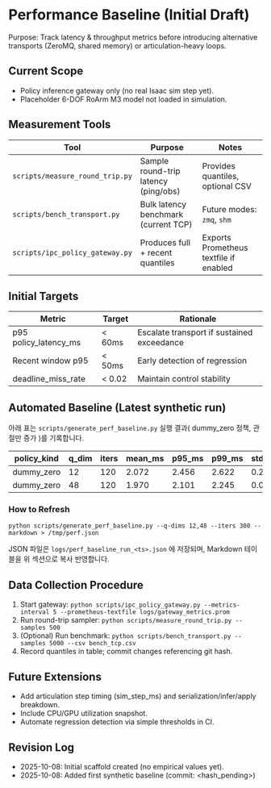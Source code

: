 # Performance Baseline (Initial Draft)

Purpose: Track latency & throughput metrics before introducing alternative transports (ZeroMQ, shared memory) or articulation-heavy loops.

## Current Scope
- Policy inference gateway only (no real Isaac sim step yet).
- Placeholder 6-DOF RoArm M3 model not loaded in simulation.

## Measurement Tools
| Tool | Purpose | Notes |
|------|---------|-------|
| `scripts/measure_round_trip.py` | Sample round-trip latency (ping/obs) | Provides quantiles, optional CSV |
| `scripts/bench_transport.py` | Bulk latency benchmark (current TCP) | Future modes: `zmq`, `shm` |
| `scripts/ipc_policy_gateway.py` | Produces full + recent quantiles | Exports Prometheus textfile if enabled |

## Initial Targets
| Metric | Target | Rationale |
|--------|--------|-----------|
| p95 policy_latency_ms | < 60ms | Escalate transport if sustained exceedance |
| Recent window p95 | < 50ms | Early detection of regression |
| deadline_miss_rate | < 0.02 | Maintain control stability |

## Automated Baseline (Latest synthetic run)
아래 표는 `scripts/generate_perf_baseline.py` 실행 결과( dummy_zero 정책, 관절만 증가 )를 기록합니다.

| policy_kind | q_dim | iters | mean_ms | p95_ms | p99_ms | std_ms | max_ms | timestamp |
|-------------|------|-------|--------|--------|--------|--------|--------|-----------|
| dummy_zero | 12 | 120 | 2.072 | 2.456 | 2.622 | 0.274 | 3.264 | 1759905545 |
| dummy_zero | 48 | 120 | 1.970 | 2.101 | 2.245 | 0.086 | 2.562 | 1759905545 |

### How to Refresh
```
python scripts/generate_perf_baseline.py --q-dims 12,48 --iters 300 --markdown > /tmp/perf.json
```
JSON 파일은 `logs/perf_baseline_run_<ts>.json` 에 저장되며, Markdown 테이블을 위 섹션으로 복사 반영합니다.

## Data Collection Procedure
1. Start gateway: `python scripts/ipc_policy_gateway.py --metrics-interval 5 --prometheus-textfile logs/gateway_metrics.prom`
2. Run round-trip sampler: `python scripts/measure_round_trip.py --samples 500`
3. (Optional) Run benchmark: `python scripts/bench_transport.py --samples 5000 --csv bench_tcp.csv`
4. Record quantiles in table; commit changes referencing git hash.

## Future Extensions
- Add articulation step timing (sim_step_ms) and serialization/infer/apply breakdown.
- Include CPU/GPU utilization snapshot.
- Automate regression detection via simple thresholds in CI.

## Revision Log
- 2025-10-08: Initial scaffold created (no empirical values yet).
- 2025-10-08: Added first synthetic baseline (commit: <hash_pending>)
